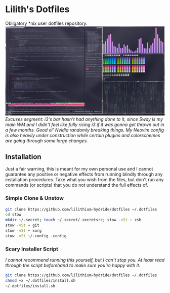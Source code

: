 # Lilith's Dotfiles

Obligatory \*nix user dotfiles repository.
![i3 Preview Image](preview_i3.png)
*Excuses segment: i3's bar hasn't had anything done to it, since Sway is my main WM and I didn't feel like fully ricing i3 if it was gonna get thrown out in a few months. Good ol' Nvidia randomly breaking things. My Neovim config is also heavily under construction while certain plugins and colorschemes are going through some large changes.*


## Installation
Just a fair warning, this is meant for my own personal use and I cannot guarantee any positive or negative effects from running blindly through any installation procedures. Take what you wish from the files, but don't run any commands (or scripts) that you do not understand the full effects of.

### Simple Clone & Unstow
```sh
git clone https://github.com/lilithium-hydride/dotfiles ~/.dotfiles
cd stow
mkdir ~/.secret; touch ~/.secret/.secretsrc; stow -vSt ~ zsh
stow -vSt ~ git
stow -vSt ~ xorg
stow -vSt ~/.config .config
```

### Scary Installer Script
*I cannot recommend running this yourself, but I can't stop you. At least read through the script beforehand to make sure you're happy with it.*
```sh
git clone https://github.com/lilithium-hydride/dotfiles ~/.dotfiles
chmod +x ~/.dotfiles/install.sh
~/.dotfiles/install.sh
```
